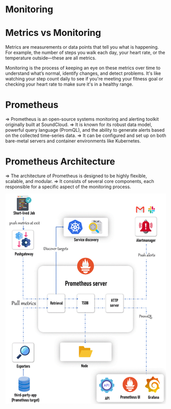 # Monitoring

# Metrics vs Monitoring

Metrics are measurements or data points that tell you what is happening. For example, the number of steps you walk each day, your heart rate, or the temperature outside—these are all metrics.

Monitoring is the process of keeping an eye on these metrics over time to understand what’s normal, identify changes, and detect problems. It's like watching your step count daily to see if you're meeting your fitness goal or checking your heart rate to make sure it's in a healthy range.

# Prometheus

=> Prometheus is an open-source systems monitoring and alerting toolkit originally built at SoundCloud.
=> It is known for its robust data model, powerful query language (PromQL), and the ability to generate alerts based on the collected time-series data.
=> It can be configured and set up on both bare-metal servers and container environments like Kubernetes.

# Prometheus Architecture

=> The architecture of Prometheus is designed to be highly flexible, scalable, and modular.
=> It consists of several core components, each responsible for a specific aspect of the monitoring process.

![alt text](image-1.png)

